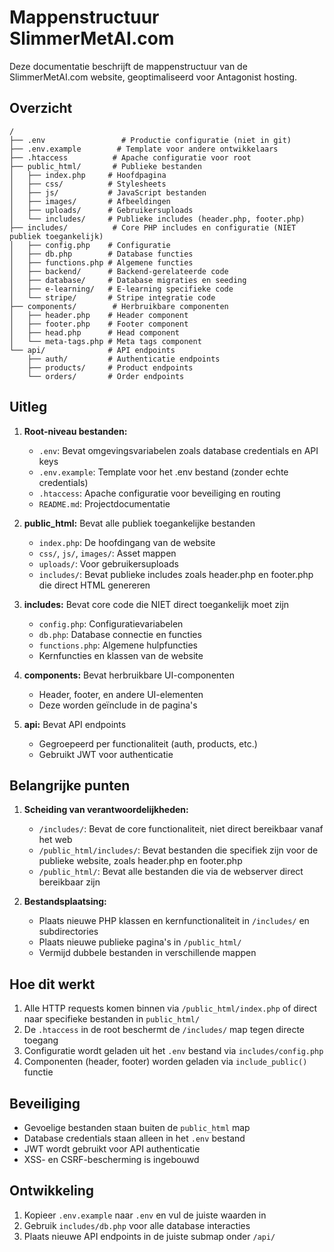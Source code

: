 # Mappenstructuur SlimmerMetAI.com

Deze documentatie beschrijft de mappenstructuur van de SlimmerMetAI.com website, geoptimaliseerd voor Antagonist hosting.

## Overzicht

```
/
├── .env                 # Productie configuratie (niet in git)
├── .env.example        # Template voor andere ontwikkelaars
├── .htaccess          # Apache configuratie voor root
├── public_html/       # Publieke bestanden
│   ├── index.php     # Hoofdpagina
│   ├── css/          # Stylesheets
│   ├── js/           # JavaScript bestanden
│   ├── images/       # Afbeeldingen
│   ├── uploads/      # Gebruikersuploads
│   └── includes/     # Publieke includes (header.php, footer.php)
├── includes/          # Core PHP includes en configuratie (NIET publiek toegankelijk)
│   ├── config.php    # Configuratie
│   ├── db.php        # Database functies
│   ├── functions.php # Algemene functies
│   ├── backend/      # Backend-gerelateerde code
│   ├── database/     # Database migraties en seeding
│   ├── e-learning/   # E-learning specifieke code
│   └── stripe/       # Stripe integratie code
├── components/        # Herbruikbare componenten
│   ├── header.php    # Header component
│   ├── footer.php    # Footer component
│   ├── head.php      # Head component
│   └── meta-tags.php # Meta tags component
└── api/              # API endpoints
    ├── auth/         # Authenticatie endpoints
    ├── products/     # Product endpoints
    └── orders/       # Order endpoints
```

## Uitleg

1. **Root-niveau bestanden:**
   - `.env`: Bevat omgevingsvariabelen zoals database credentials en API keys
   - `.env.example`: Template voor het .env bestand (zonder echte credentials)
   - `.htaccess`: Apache configuratie voor beveiliging en routing
   - `README.md`: Projectdocumentatie

2. **public_html:** Bevat alle publiek toegankelijke bestanden
   - `index.php`: De hoofdingang van de website
   - `css/`, `js/`, `images/`: Asset mappen
   - `uploads/`: Voor gebruikersuploads
   - `includes/`: Bevat publieke includes zoals header.php en footer.php die direct HTML genereren

3. **includes:** Bevat core code die NIET direct toegankelijk moet zijn
   - `config.php`: Configuratievariabelen
   - `db.php`: Database connectie en functies
   - `functions.php`: Algemene hulpfuncties
   - Kernfuncties en klassen van de website

4. **components:** Bevat herbruikbare UI-componenten
   - Header, footer, en andere UI-elementen
   - Deze worden geïnclude in de pagina's

5. **api:** Bevat API endpoints
   - Gegroepeerd per functionaliteit (auth, products, etc.)
   - Gebruikt JWT voor authenticatie

## Belangrijke punten

1. **Scheiding van verantwoordelijkheden:**
   - `/includes/`: Bevat de core functionaliteit, niet direct bereikbaar vanaf het web
   - `/public_html/includes/`: Bevat bestanden die specifiek zijn voor de publieke website, zoals header.php en footer.php
   - `/public_html/`: Bevat alle bestanden die via de webserver direct bereikbaar zijn

2. **Bestandsplaatsing:**
   - Plaats nieuwe PHP klassen en kernfunctionaliteit in `/includes/` en subdirectories
   - Plaats nieuwe publieke pagina's in `/public_html/`
   - Vermijd dubbele bestanden in verschillende mappen

## Hoe dit werkt

1. Alle HTTP requests komen binnen via `/public_html/index.php` of direct naar specifieke bestanden in `public_html/`
2. De `.htaccess` in de root beschermt de `/includes/` map tegen directe toegang
3. Configuratie wordt geladen uit het `.env` bestand via `includes/config.php`
4. Componenten (header, footer) worden geladen via `include_public()` functie

## Beveiliging

- Gevoelige bestanden staan buiten de `public_html` map
- Database credentials staan alleen in het `.env` bestand
- JWT wordt gebruikt voor API authenticatie
- XSS- en CSRF-bescherming is ingebouwd

## Ontwikkeling

1. Kopieer `.env.example` naar `.env` en vul de juiste waarden in
2. Gebruik `includes/db.php` voor alle database interacties
3. Plaats nieuwe API endpoints in de juiste submap onder `/api/` 